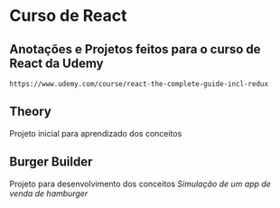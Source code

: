 # Curso de React
## Anotações e Projetos feitos para o curso de React da Udemy

	https://www.udemy.com/course/react-the-complete-guide-incl-redux

## Theory
Projeto inicial para aprendizado dos conceitos

## Burger Builder
Projeto para desenvolvimento dos conceitos
*Simulação de um app de venda de hamburger*
